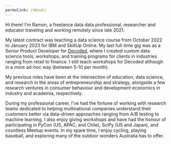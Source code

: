 ```yaml
---
permalink: /about/
---
```


Hi there! I'm Ramon, a freelance data data professional, researcher and educator traveling and working remotely since late 2021. 

My latest contract was teaching a data science course from October 2022 to January 2023 for IBM and SkillUp Online. My last full-time gig was as a Senior Product Developer for [Decoded](decoded.com), where I created custom data science tools, workshops, and training programs for clients in industries ranging from retail to finance. I still teach workshops for Decoded although in a more ad-hoc way (between 5-10 per month). 

My previous roles have been at the intersection of education, data science, and research in the areas of entrepreneurship and strategy, alongside a few research ventures in consumer behaviour and development economics in industry and academia, respectively.

During my professional career, I've had the fortune of working with research teams dedicated to helping multinational companies understand their customers better via data-driven approaches ranging from A/B testing to machine learning. I also enjoy giving workshops and have had the honour of participating in PyCon (US, APAC, and Chile), SciPy (US and Japan), and countless Meetup events. In my spare time, I enjoy cycling, playing baseball, and exploring many of the outdoor wonders Australia has to offer.